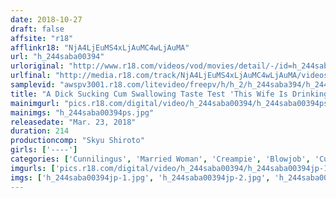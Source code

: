 ```yaml
---
date: 2018-10-27
draft: false
affsite: "r18"
afflinkr18: "NjA4LjEuMS4xLjAuMC4wLjAuMA"
url: "h_244saba00394"
urloriginal: "http://www.r18.com/videos/vod/movies/detail/-/id=h_244saba00394"
urlfinal: "http://media.r18.com/track/NjA4LjEuMS4xLjAuMC4wLjAuMA/videos/vod/movies/detail/-/id=h_244saba00394"
samplevid: "awspv3001.r18.com/litevideo/freepv/h/h_2/h_244saba394/h_244saba394_dmb_w.mp4"
title: "A Dick Sucking Cum Swallowing Taste Test 'This Wife Is Drinking Cum For The First Time' Dear Wife, How's It Feel To Be An Amateur Drinking Down Cum For The First Time? She's Secretly Sucking On Semen Behind Her Husband's Back And Getting Hot And Horny And She's Getting Injected With Creampie Cum In A Semen Receptacle Fuck Fest!!"
mainimgurl: "pics.r18.com/digital/video/h_244saba00394/h_244saba00394ps.jpg"
mainimgs: "h_244saba00394ps.jpg"
releasedate: "Mar. 23, 2018"
duration: 214
productioncomp: "Skyu Shiroto"
girls: ['----']
categories: ['Cunnilingus', 'Married Woman', 'Creampie', 'Blowjob', 'Cum Swallowing', 'Hi-Def']
imgurls: ['pics.r18.com/digital/video/h_244saba00394/h_244saba00394jp-1.jpg', 'pics.r18.com/digital/video/h_244saba00394/h_244saba00394jp-2.jpg', 'pics.r18.com/digital/video/h_244saba00394/h_244saba00394jp-3.jpg', 'pics.r18.com/digital/video/h_244saba00394/h_244saba00394jp-4.jpg', 'pics.r18.com/digital/video/h_244saba00394/h_244saba00394jp-5.jpg', 'pics.r18.com/digital/video/h_244saba00394/h_244saba00394jp-6.jpg', 'pics.r18.com/digital/video/h_244saba00394/h_244saba00394jp-7.jpg', 'pics.r18.com/digital/video/h_244saba00394/h_244saba00394jp-8.jpg', 'pics.r18.com/digital/video/h_244saba00394/h_244saba00394jp-9.jpg', 'pics.r18.com/digital/video/h_244saba00394/h_244saba00394jp-10.jpg', 'pics.r18.com/digital/video/h_244saba00394/h_244saba00394jp-11.jpg', 'pics.r18.com/digital/video/h_244saba00394/h_244saba00394jp-12.jpg', 'pics.r18.com/digital/video/h_244saba00394/h_244saba00394jp-13.jpg', 'pics.r18.com/digital/video/h_244saba00394/h_244saba00394jp-14.jpg', 'pics.r18.com/digital/video/h_244saba00394/h_244saba00394jp-15.jpg', 'pics.r18.com/digital/video/h_244saba00394/h_244saba00394jp-16.jpg', 'pics.r18.com/digital/video/h_244saba00394/h_244saba00394jp-17.jpg', 'pics.r18.com/digital/video/h_244saba00394/h_244saba00394jp-18.jpg']
imgs: ['h_244saba00394jp-1.jpg', 'h_244saba00394jp-2.jpg', 'h_244saba00394jp-3.jpg', 'h_244saba00394jp-4.jpg', 'h_244saba00394jp-5.jpg', 'h_244saba00394jp-6.jpg', 'h_244saba00394jp-7.jpg', 'h_244saba00394jp-8.jpg', 'h_244saba00394jp-9.jpg', 'h_244saba00394jp-10.jpg', 'h_244saba00394jp-11.jpg', 'h_244saba00394jp-12.jpg', 'h_244saba00394jp-13.jpg', 'h_244saba00394jp-14.jpg', 'h_244saba00394jp-15.jpg', 'h_244saba00394jp-16.jpg', 'h_244saba00394jp-17.jpg', 'h_244saba00394jp-18.jpg']
---
```

